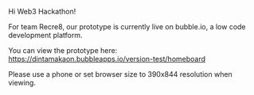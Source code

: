Hi Web3 Hackathon!

For team Recre8, our prototype is currently live on bubble.io, a low code development platform.

You can view the prototype here:
https://dintamakaon.bubbleapps.io/version-test/homeboard


Please use a phone or set browser size to 390x844 resolution when viewing.

